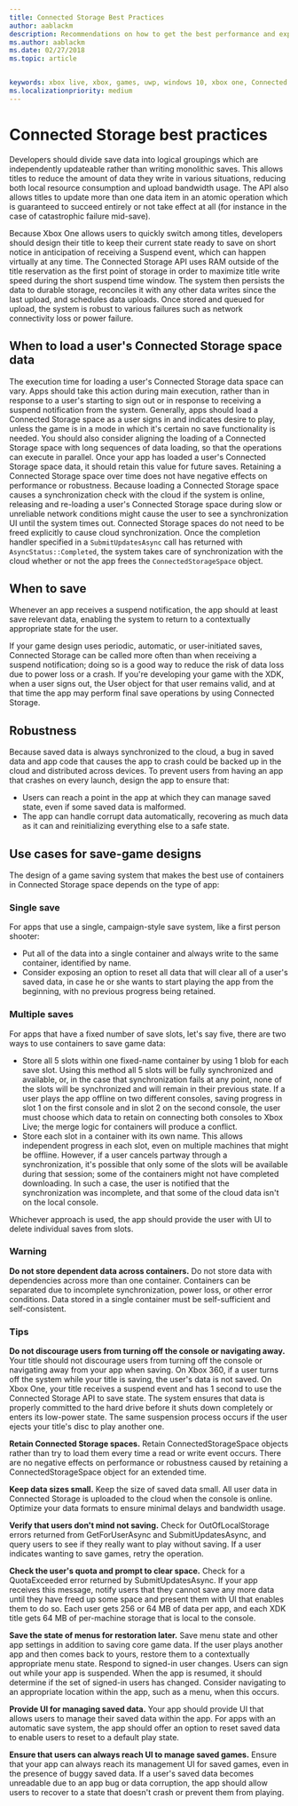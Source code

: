 ```yaml
---
title: Connected Storage Best Practices
author: aablackm
description: Recommendations on how to get the best performance and experience from Connected Storage
ms.author: aablackm
ms.date: 02/27/2018
ms.topic: article


keywords: xbox live, xbox, games, uwp, windows 10, xbox one, Connected Storage
ms.localizationpriority: medium
---
```

# Connected Storage best practices

Developers should divide save data into logical groupings which are independently updateable rather than writing monolithic saves. This allows titles to reduce the amount of data they write in various situations, reducing both local resource consumption and upload bandwidth usage. The API also allows titles to update more than one data item in an atomic operation which is guaranteed to succeed entirely or not take effect at all (for instance in the case of catastrophic failure mid-save).

Because Xbox One allows users to quickly switch among titles, developers should design their title to keep their current state ready to save on short notice in anticipation of receiving a Suspend event, which can happen virtually at any time. The Connected Storage API uses RAM outside of the title reservation as the first point of storage in order to maximize title write speed during the short suspend time window. The system then persists the data to durable storage, reconciles it with any other data writes since the last upload, and schedules data uploads. Once stored and queued for upload, the system is robust to various failures such as network connectivity loss or power failure.

## When to load a user's Connected Storage space data

The execution time for loading a user's Connected Storage data space can vary. Apps should take this action during main execution, rather than in response to a user's starting to sign out or in response to receiving a suspend notification from the system.
Generally, apps should load a Connected Storage space as a user signs in and indicates desire to play, unless the game is in a mode in which it's certain no save functionality is needed. You should also consider aligning the loading of a Connected Storage space with long sequences of data loading, so that the operations can execute in parallel.
Once your app has loaded a user's Connected Storage space data, it should retain this value for future saves. Retaining a Connected Storage space over time does not have negative effects on performance or robustness. Because loading a Connected Storage space causes a synchronization check with the cloud if the system is online, releasing and re-loading a user's Connected Storage space during slow or unreliable network conditions might cause the user to see a synchronization UI until the system times out.
Connected Storage spaces do not need to be freed explicitly to cause cloud synchronization. Once the completion handler specified in a `SubmitUpdatesAsync` call has returned with `AsyncStatus::Completed`, the system takes care of synchronization with the cloud whether or not the app frees the `ConnectedStorageSpace` object.

## When to save

Whenever an app receives a suspend notification, the app should at least save relevant data, enabling the system to return to a contextually appropriate state for the user.

If your game design uses periodic, automatic, or user-initiated saves, Connected Storage can be called more often than when receiving a suspend notification; doing so is a good way to reduce the risk of data loss due to power loss or a crash.
If you're developing your game with the XDK, when a user signs out, the User object for that user remains valid, and at that time the app may perform final save operations by using Connected Storage.

## Robustness

Because saved data is always synchronized to the cloud, a bug in saved data and app code that causes the app to crash could be backed up in the cloud and distributed across devices. To prevent users from having an app that crashes on every launch, design the app to ensure that:

-	Users can reach a point in the app at which they can manage saved state, even if some saved data is malformed.
-	The app can handle corrupt data automatically, recovering as much data as it can and reinitializing everything else to a safe state.

## Use cases for save-game designs

The design of a game saving system that makes the best use of containers in Connected Storage space depends on the type of app:

### Single save

For apps that use a single, campaign-style save system, like a first person shooter:

-	Put all of the data into a single container and always write to the same container, identified by name.
-	Consider exposing an option to reset all data that will clear all of a user's saved data, in case he or she wants to start playing the app from the beginning, with no previous progress being retained.

### Multiple saves

For apps that have a fixed number of save slots, let's say five, there are two ways to use containers to save game data:

-	Store all 5 slots within one fixed-name container by using 1 blob for each save slot. Using this method all 5 slots will be fully synchronized and available, or, in the case that synchronization fails at any point, none of the slots will be synchronized and will remain in their previous state. If a user plays the app offline on two different consoles, saving progress in slot 1 on the first console and in slot 2 on the second console, the user must choose which data to retain on connecting both consoles to Xbox Live; the merge logic for containers will produce a conflict.
-	Store each slot in a container with its own name. This allows independent progress in each slot, even on multiple machines that might be offline. However, if a user cancels partway through a synchronization, it's possible that only some of the slots will be available during that session; some of the containers might not have completed downloading. In such a case, the user is notified that the synchronization was incomplete, and that some of the cloud data isn't on the local console.

Whichever approach is used, the app should provide the user with UI to delete individual saves from slots.

### Warning

**Do not store dependent data across containers.** Do not store data with dependencies across more than one container. Containers can be separated due to incomplete synchronization, power loss, or other error conditions. Data stored in a single container must be self-sufficient and self-consistent.

### Tips

**Do not discourage users from turning off the console or navigating away.** Your title should not discourage users from turning off the console or navigating away from your app when saving. On Xbox 360, if a user turns off the system while your title is saving, the user's data is not saved. On Xbox One, your title receives a suspend event and has 1 second to use the Connected Storage API to save state. The system ensures that data is properly committed to the hard drive before it shuts down completely or enters its low-power state. The same suspension process occurs if the user ejects your title's disc to play another one.

**Retain Connected Storage spaces.** Retain ConnectedStorageSpace objects rather than try to load them every time a read or write event occurs. There are no negative effects on performance or robustness caused by retaining a ConnectedStorageSpace object for an extended time.

**Keep data sizes small.** Keep the size of saved data small. All user data in Connected Storage is uploaded to the cloud when the console is online. Optimize your data formats to ensure minimal delays and bandwidth usage.

**Verify that users don't mind not saving.** Check for OutOfLocalStorage errors returned from GetForUserAsync and SubmitUpdatesAsync, and query users to see if they really want to play without saving. If a user indicates wanting to save games, retry the operation.

**Check the user's quota and prompt to clear space.** Check for a QuotaExceeded error returned by SubmitUpdatesAsync. If your app receives this message, notify users that they cannot save any more data until they have freed up some space and present them with UI that enables them to do so. Each user gets 256 or 64 MB of data per app, and each XDK title gets 64 MB of per-machine storage that is local to the console.

**Save the state of menus for restoration later.** Save menu state and other app settings in addition to saving core game data. If the user plays another app and then comes back to yours, restore them to a contextually appropriate menu state.
Respond to signed-in user changes. Users can sign out while your app is suspended. When the app is resumed, it should determine if the set of signed-in users has changed. Consider navigating to an appropriate location within the app, such as a menu, when this occurs.

**Provide UI for managing saved data.** Your app should provide UI that allows users to manage their saved data within the app. For apps with an automatic save system, the app should offer an option to reset saved data to enable users to reset to a default play state.

**Ensure that users can always reach UI to manage saved games.** Ensure that your app can always reach its management UI for saved games, even in the presence of buggy saved data. If a user's saved data becomes unreadable due to an app bug or data corruption, the app should allow users to recover to a state that doesn't crash or prevent them from playing.